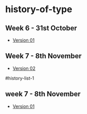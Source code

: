 # history-of-type

Week 6 - 31st October
---------------------

- [Version 01](http://jordyquench.github.io/history-of-type/history-of-type-1.html)

Week 7 - 8th November
---------------------

- [Version 02](http://jordyquench.github.io/history-of-type/history-of-type-2.html)

#history-list-1

week 7 - 8th November
---------------------

- [Version 01](http://jordyquench.github.io/history-list-1/history-list-1.html)